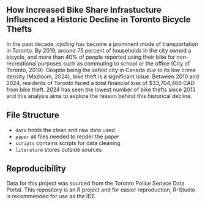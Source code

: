 ## How Increased Bike Share Infrastucture Influenced a Historic Decline in Toronto Bicycle Thefts

In the past decade, cycling has become a prominent mode of transportation in Toronto. By 2019, around 75 percent of households in the city owned a bicycle, and more than 40% of people reported using their bike for non-recreational purposes such as commuting to school or the office (City of Toronto, 2019). Despite being the safest city in Canada due to its low crime density (Mazloum, 2024), bike theft is a significant issue. Between 2010 and 2024, residents of Toronto faced a total financial loss of $33,704,466 CAD from bike theft. 2024 has seen the lowest number of bike thefts since 2013 and this analysis aims to explore the reason behind this historical decline.

## File Structure
- `data` holds the clean and raw data used
- `paper` all files needed to render the paper
- `scripts` contains scripts for data cleaning
- `literature` stores outside sources 

## Reproducibility
Data for this project was sourced from the Toronto Police Serivce Data Portal.
This repository is an R project and for easier reproduction, R-Studio is recommended for use as the IDE.

